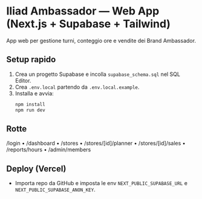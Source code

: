 # Iliad Ambassador — Web App (Next.js + Supabase + Tailwind)

App web per gestione turni, conteggio ore e vendite dei Brand Ambassador.

## Setup rapido
1. Crea un progetto Supabase e incolla `supabase_schema.sql` nel SQL Editor.
2. Crea `.env.local` partendo da `.env.local.example`.
3. Installa e avvia:
   ```bash
   npm install
   npm run dev
   ```

## Rotte
/login • /dashboard • /stores • /stores/[id]/planner • /stores/[id]/sales • /reports/hours • /admin/members

## Deploy (Vercel)
- Importa repo da GitHub e imposta le env `NEXT_PUBLIC_SUPABASE_URL` e `NEXT_PUBLIC_SUPABASE_ANON_KEY`.
